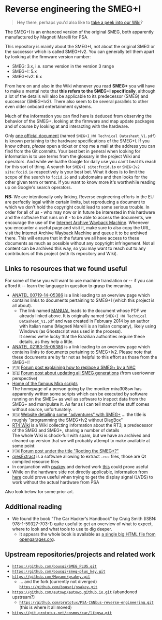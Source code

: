 # Reverse engineering the SMEG+I

> Hey there, perhaps you'd also like to [take a peek into our Wiki](https://github.com/vidarrt9/smeg-rce/wiki)?

The SMEG+I is an enhanced version of the original SMEG, both apparently manufactured by Magneti Marelli for PSA.

This repository is mainly about the SMEG+I, not about the original SMEG or the successor which is called SMEG+Iv2. You can generally tell them apart by looking at the firmware version number:

* SMEG: 3.x, i.e. some version in the version 3 range
* SMEG+I: 5.x
* SMEG+Iv2: 6.x

From here on and also in the Wiki whenever you read **SMEG+** you will have to make a mental note that **this refers to the SMEG+I specifically**, although a lot of the details will also be applicable to its predecessor (SMEG) and successor (SMEG+Iv2). There also seem to be several parallels to other even older onboard entertainment systems.

Much of the information you can find here is deduced from observing the behavior of the SMEG+, looking at the firmware and map update packages and of course by looking at and interacting with the hardware.

Only [one official document](https://fccid.io/ANATEL/00719-14-05386/MANUAL/DADF0ABD-43AA-405C-8165-C6B5BEC8D0EC/PDF) (named `SMEG+I_HW Technical Datasheet_V1.pdf`) is known pertaining to the hardware specifications of the SMEG+I. If you know others, _please_ open a ticket or drop me a mail at the address you can find from the Git commits. Your best bet in general when looking for information is to use terms from the glossary in the project Wiki and operators. And while we loathe Google for daily use you can't beat its reach for this sort of thing. A search for `SMEG+I site:fccid.io` or `SMEG+Iv2 site:fccid.io` respectively is your best bet. What it does is to limit the scope of the search to `fccid.io` and subdomains and then looks for the other given term or terms. If you want to know more it's worthwhile reading up on Google's search operators.

**NB:** We are intentionally only linking. Reverse engineering efforts in the EU are perfectly legal within certain limits, but reproducing a document to which we don't hold the copyright could lead to some serious trouble. In order for all of us - who may now or in future be interested in this hardware and the software that runs on it - to be able to access the documents, we encourage the use of the [Internet Archive Wayback Machine](https://web.archive.org/save). Whenever you encounter a useful page and visit it, make sure to also copy the URL, visit the Internet Archive Wayback Machine and queue it to be archived there. This will ensure that in the future we all have access to these documents as much as possible without any copyright infringement. Not all content can be archived this way, so you may want to reach out to any contributors of this project (with its repository and Wiki).

## Links to resources that we found useful

For some of these you will want to use machine translation or -- if you can afford it -- learn the language in question to grasp the meaning.

* [ANATEL 00719-14-05386](https://fccid.io/ANATEL/00719-14-05386) is a link leading to an overview page which contains links to documents pertaining to SMEG+I (which this project is all about).
    * The link named [MANUAL](https://fccid.io/ANATEL/00719-14-05386/MANUAL/DADF0ABD-43AA-405C-8165-C6B5BEC8D0EC) leads to the document whose PDF we already linked above. It is originally named `SMEG+I_HW Technical Datasheet_V1.pdf` and was created in February 2014 by an author with Italian name (Magneti Marelli is an Italian company), likely using Windows (as Ghostscript was used in the process).  
      It seems we're lucky that the Brazilian authorities require these details, as they help a little.
* [ANATEL 02183-15-05386](https://fccid.io/ANATEL/02183-15-05386) is a link leading to an overview page which contains links to documents pertaining to SMEG+Iv2. Please note that these documents are by far not as helpful to this effort as those from the SMEG+I!
* :fr: [Forum post explaining how to replace a SMEG+ by a NAC](https://www.forum-peugeot.com/Forum/threads/tuto-remplacement-smeg-par-un-nac-wave2-sur-308-t9-bta-2-0.9539/)
* :de: [Forum post about updating all SMEG generations](https://www.peugeottalk.de/index.php?thread/2367-smeg-software-update-faq-s/) (from user/owner perspective)
* [Home of the famous Mira scripts](http://mira308sw.altervista.org/en/)  
  The homepage of a person going by the moniker mira308sw has apparently written some scripts which can be executed by software running on the SMEG+ as well as software to inspect data from the SMEG+ and manipulate it. As far as I can tell most of the stuff comes without source, unfortunately.
* :ru: [Website detailing some "adventures" with SMEG+](https://www.drive2.com/l/453828648118518250/) ... the title is roughly "programming the SMEG+Iv2 without DiagBox"
* [RT4 Wiki](http://rt4.wikidot.com) is a Wiki collecting information about the RT3, a predecessor of the SMEG and SMEG+, sharing a number of details  
  The whole Wiki is chock-full with spam, but we have an archived and cleaned up version that we will probably attempt to make available at some point
* :fr: [Forum post under the title "Rooting the SMEG+?"](https://www.forum-peugeot.com/Forum/threads/rooter-le-smeg.9541/)
* [qresExtract](https://github.com/tatokis/qresExtract) is a software allowing to extract `.rcc` files, those are Qt compiled resource files
* In conjunction with [psakey](https://github.com/Mwyann/psakey.git) and derived work [this](https://blog.soutade.fr/post/2016/07/create-your-own-usb-gadget-with-gadgetfs.html) could prove useful
* While on the hardware side not directly applicable, [information from here](https://hackaday.io/project/4177-lvds-laptop-display-interfacing) could prove useful when trying to get the display signal (LVDS) to work without the actual hardware from PSA

Also look below for some prior art.

## Additional reading

* We found the book "The Car Hacker's Handbook" by Craig Smith (ISBN: 978-1-59327-703-1) quite useful to get an overview of what to expect, where to look and what tools to use to dig deeper.
    * It appears the whole book is available as [a single big HTML file from opengarages.org](http://opengarages.org/handbook/ebook/).

## Upstream repositories/projects and related work

* [`https://github.com/bousqi/SMEG_PLUS.git`](https://github.com/bousqi/SMEG_PLUS)
* [`https://github.com/bousqi/smeg-plus_key.git`](https://github.com/bousqi/smeg-plus_key)
* [`https://github.com/Mwyann/psakey.git`](https://github.com/Mwyann/psakey)
    * ... and the fork (currently not diverged) [`https://github.com/bousqi/psakey.git`](https://github.com/bousqi/psakey)
* [`https://github.com/autowp/autowp.github.io.git`](https://github.com/autowp/autowp.github.io) (abandoned upstream?)
    * [`https://github.com/prototux/PSA-CANbus-reverse-engineering.git`](https://github.com/prototux/PSA-CANbus-reverse-engineering) (this is where it all moved)
* [`https://git.prototux.net/cosmos/car/libpsa.git`](https://git.prototux.net/cosmos/car/libpsa)
